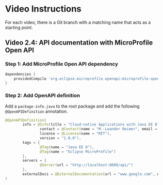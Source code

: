 # Video Instructions

For each video, there is a Git branch with a matching name that acts as a
starting point.

## Video 2.4: API documentation with MicroProfile Open API

### Step 1: Add MicroProfile Open API dependency

```groovy
dependencies {
    providedCompile 'org.eclipse.microprofile.openapi:microprofile-openapi-api:1.0.1'
}
```

### Step 2: Add OpenAPI definition

Add a `package-info.java` to the root package and add the following `@OpenAPIDefinition` annotation.

```java
@OpenAPIDefinition(
        info = @Info(title = "Cloud-native Applications with Java EE 8",
                contact = @Contact(name = "M.-Leander Reimer", email = "mario-leander.reimer@qaware.de"),
                license = @License(name = "MIT"),
                version = "1.0.0"),
        tags = {
                @Tag(name = "Java EE 8"),
                @Tag(name = "Eclipse MicroProfile")
        },
        servers = {
                @Server(url = "http://localhost:8080/api/")
        },
        externalDocs = @ExternalDocumentation(url = "www.google.com", description = "Use Google for external documentation")
)
```

